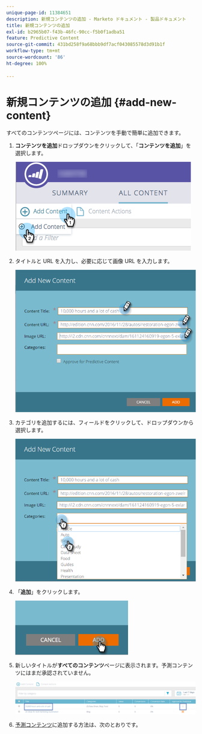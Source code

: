 ```yaml
---
unique-page-id: 11384651
description: 新規コンテンツの追加 - Marketo ドキュメント - 製品ドキュメント
title: 新規コンテンツの追加
exl-id: b2965b07-f43b-46fc-90cc-f5b0f1adba51
feature: Predictive Content
source-git-commit: 431bd258f9a68bbb9df7acf043085578d3d91b1f
workflow-type: tm+mt
source-wordcount: '86'
ht-degree: 100%

---
```


# 新規コンテンツの追加 {#add-new-content}

すべてのコンテンツページには、コンテンツを手動で簡単に追加できます。

1. **コンテンツを追加**&#x200B;ドロップダウンをクリックして、「**コンテンツを追加**」を選択します。

   ![](assets/image2017-10-3-8-3a54-3a9.png)

1. タイトルと URL を入力し、必要に応じて画像 URL を入力します。

   ![](assets/add-new-content-updated-pencils.png)

1. カテゴリを追加するには、フィールドをクリックして、ドロップダウンから選択します。

   ![](assets/add-new-content-categories-updated-hands.png)

1. 「**追加**」をクリックします。

   ![](assets/all-content-add-hand.png)

1. 新しいタイトルが&#x200B;**すべてのコンテンツ**&#x200B;ページに表示されます。予測コンテンツにはまだ承認されていません。

   ![](assets/image2017-10-3-8-3a55-3a21.png)

1. [予測コンテンツ](/help/marketo/product-docs/predictive-content/working-with-all-content/approve-a-title-for-predictive-content.md)に追加する方法は、次のとおりです。
